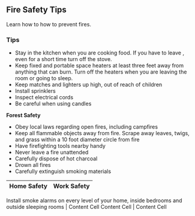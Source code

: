 ## Fire Safety Tips
Learn how to how to prevent fires.


### Tips

* Stay in the kitchen when you are cooking food. If you have to leave , even for a short time turn off the stove.
* Keep fixed and portable space heaters at least three feet away from anything that can burn. Turn off the heaters when you are leaving the room or going to sleep.
* Keep matches and lighters up high, out of reach of children
* Install sprinklers
* Inspect electrical cords
* Be careful when using candles

**Forest Safety**
* Obey local laws regarding open fires, including campfires
* Keep all flammable objects away from fire. Scrape away leaves, twigs, and grass within a 10 foot diameter circle from fire
* Have firefighting tools nearby handy
* Never leave a fire unattended 
* Carefully dispose of hot charcoal
* Drown all fires
* Carefully extinguish smoking materials


Home Safety   | Work Safety
------------- | -------------
Install smoke alarms on every level of your home, inside bedrooms and outside sleeping rooms
              | Content Cell
Content Cell  | Content Cell




